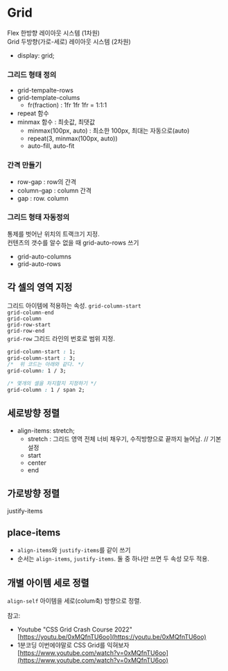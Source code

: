 # Grid
Flex 한방향 레이아웃 시스템 (1차원)  
Grid 두방향(가로-세로) 레이아웃 시스템 (2차원)
- display: grid;

### 그리드 형태 정의 
- grid-tempalte-rows
- grid-template-colums
  - fr(fraction) : 1fr 1fr 1fr = 1:1:1
- repeat 함수
- minmax 함수 : 최솟값, 최댓값
  - minmax(100px, auto) : 최소한 100px, 최대는 자동으로(auto)
  - repeat(3, minmax(100px, auto))
  - auto-fill, auto-fit

### 간격 만들기
 - row-gap : row의 간격
 - column-gap : column 간격
 - gap : row. column

### 그리드 형태 자동정의
통제를 벗어난 위치의 트랙크기 지정.  
컨텐츠의 갯수를 알수 없을 때 grid-auto-rows 쓰기
  - grid-auto-columns
  - grid-auto-rows

## 각 셀의 영역 지정
그리드 아이템에 적용하는 속성.
`grid-column-start`  
`grid-column-end`  
`grid-column`  
`grid-row-start`  
`grid-row-end`  
`grid-row` 
그리드 라인의 번호로 범위 지정.
```css
grid-column-start : 1;
grid-column-start : 3;
/*  위 코드는 아래와 같다. */
grid-column: 1 / 3;

/* 몇개의 셀을 차지할지 지정하기 */
grid-column : 1 / span 2;
```

## 세로방향 정렬
- align-items: stretch;
  - stretch : 그리드 영역 전체 너비 채우기, 수직방향으로 끝까지 늘어남. // 기본설정
  - start
  - center
  - end

## 가로방향 정렬
justify-items

## place-items
- `align-items`와 `justify-items`를 같이 쓰기
- 순서는 `align-items`, `justify-items`. 둘 중 하나만 쓰면 두 속성 모두 적용.

## 개별 아이템 세로 정렬
`align-self`
아이템을 세로(colum축) 방향으로 정렬.


참고: 
- Youtube "CSS Grid Crash Course 2022"  
  [https://youtu.be/0xMQfnTU6oo](https://youtu.be/0xMQfnTU6oo)  
- 1분코딩 이번에야말로 CSS Grid를 익혀보자  
  [https://www.youtube.com/watch?v=0xMQfnTU6oo](https://www.youtube.com/watch?v=0xMQfnTU6oo)